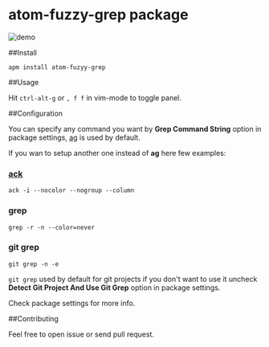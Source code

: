 # atom-fuzzy-grep package

![demo](https://raw.githubusercontent.com/geksilla/atom-fuzzy-grep/master/demo.gif)

##Install

    apm install atom-fuzyy-grep

##Usage

Hit ```ctrl-alt-g``` or ```, f f``` in vim-mode to toggle panel.

##Configuration

You can specify any command you want by **Grep Command String** option in package settings,  [ag](https://github.com/ggreer/the_silver_searcher) is used by default.

If you wan to setup another one instead of **ag** here few examples:

### [ack](https://github.com/petdance/ack2)

    ack -i --nocolor --nogroup --column

### grep

    grep -r -n --color=never

### git grep

    git grep -n -e

```git grep``` used by default for git projects if you don't want to use it uncheck **Detect Git Project And Use Git Grep** option in package settings.

Check package settings for more info.

##Contributing

Feel free to open issue or send pull request.
